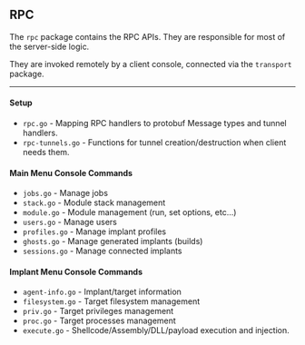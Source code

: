 ## RPC 

The `rpc` package contains the RPC APIs. They are responsible for most of the server-side logic.

They are invoked remotely by a client console, connected via the `transport` package.

---
#### Setup 
* `rpc.go`              - Mapping RPC handlers to protobuf Message types and tunnel handlers.
* `rpc-tunnels.go`      - Functions for tunnel creation/destruction when client needs them. 

#### Main Menu Console Commands
* `jobs.go`             - Manage jobs 
* `stack.go`            - Module stack management 
* `module.go`           - Module management (run, set options, etc...) 
* `users.go`            - Manage users 
* `profiles.go`         - Manage implant profiles 
* `ghosts.go`           - Manage generated implants (builds)
* `sessions.go`         - Manage connected implants 

#### Implant Menu Console Commands
* `agent-info.go`       - Implant/target information 
* `filesystem.go`       - Target filesystem management
* `priv.go`             - Target privileges management 
* `proc.go`             - Target processes management 
* `execute.go`          - Shellcode/Assembly/DLL/payload execution and injection.


